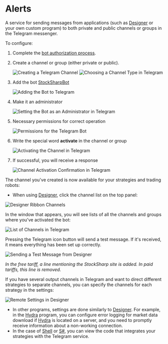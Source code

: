# Alerts

A service for sending messages from applications (such as [Designer](../designer.md) or your own custom program) to both private and public channels or groups in the Telegram messenger.

To configure:

1. Complete the [bot authorization process](authorization.md).

2. Create a channel or group (either private or public).

   ![Creating a Telegram Channel](../../images/telegramchannelcreating.png)
   ![Choosing a Channel Type in Telegram](../../images/telegramchanneltype.png)

3. Add the bot [StockSharpBot](https://t.me/StockSharpBot)

   ![Adding the Bot to Telegram](../../images/telegramaddbot.png)

4. Make it an administrator

   ![Setting the Bot as an Administrator in Telegram](../../images/telegrammakeadmin.png)

5. Necessary permissions for correct operation

   ![Permissions for the Telegram Bot](../../images/telegrambotpermissions.png)

6. Write the special word **activate** in the channel or group

   ![Activating the Channel in Telegram](../../images/telegramchannelactivate.png)

7. If successful, you will receive a response

   ![Channel Activation Confirmation in Telegram](../../images/telegramchannelactivated.png)

The channel you've created is now available for your strategies and trading robots:

  - When using [Designer](../designer.md), click the channel list on the top panel:

  ![Designer Ribbon Channels](../../images/designerribbonchannels.png)

  In the window that appears, you will see lists of all the channels and groups where you've activated the bot:

  ![List of Channels in Telegram](../../images/telegramlistchannels.png)

  Pressing the Telegram icon button will send a test message. If it's received, it means everything has been set up correctly.

  ![Sending a Test Message from Designer](../../images/designertestmessage.png)

  *In the free tariff, a line mentioning the StockSharp site is added. In paid tariffs, this line is removed.*

If you have several output channels in Telegram and want to direct different strategies to separate channels, you can specify the channels for each strategy in the settings:

![Remote Settings in Designer](../../images/designerremotesettings.png)

- In other programs, settings are done similarly to [Designer](../designer.md). For example, in the [Hydra](../hydra.md) program, you can configure error logging for market data download if [Hydra](../hydra.md) is located on a server, and you need to promptly receive information about a non-working connection.
- In the case of [Shell](../shell.md) or [S#](../api.md), you can view the code that integrates your strategies with the Telegram service.
